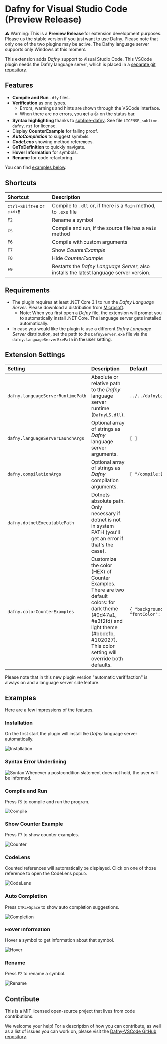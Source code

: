 # Dafny for Visual Studio Code (Preview Release)

⚠️ Warning: This is a **Preview Release** for extension development purposes. Please us the stable version if you just want to use Dafny. Please note that only one of the two plugins may be active.
The Dafny language server supports only Windows at this moment.

This extension adds _Dafny_ support to Visual Studio Code.
This VSCode plugin needs the Dafny language server, which is placed in a [separate git repository](https://gitlab.dev.ifs.hsr.ch/dafny-ba/dafny-language-server).

## Features

- **Compile and Run** `.dfy` files.
- **Verification** as one types.
  - Errors, warnings and hints are shown through the VSCode interface.
  - When there are no errors, you get a 👍 on the status bar.
- **Syntax highlighting** thanks to [sublime-dafny](https://github.com/erggo/sublime-dafny). See file `LICENSE_sublime-dafny.rst` for license.
- Display **CounterExample** for failing proof.
- **_AutoCompletion_** to suggest symbols.
- **_CodeLens_** showing method references.
- **GoToDefinition** to quickly navigate.
- **Hover Information** for symbols.
- **Rename** for code refactoring.

You can find [examples below](#examples).

## Shortcuts

| Shortcut                  | Description                                                                             |
| :------------------------ | :-------------------------------------------------------------------------------------- |
| `Ctrl+Shift+B` or `⇧+⌘+B` | Compile to `.dll` or, if there is a `Main` method, to `.exe` file                       |
| `F2`                      | Rename a symbol                                                                         |
| `F5`                      | Compile and run, if the source file has a `Main` method                                 |
| `F6`                      | Compile with custom arguments                                                           |
| `F7`                      | Show _CounterExample_                                                                   |
| `F8`                      | Hide _CounterExample_                                                                   |
| `F9`                      | Restarts the _Dafny Language Server_, also installs the latest language server version. |

## Requirements

- The plugin requires at least .NET Core 3.1 to run the _Dafny Language Server_. Please download a distribution from [Microsoft](https://dotnet.microsoft.com/download).
  - Note: When you first open a _Dafny_ file, the extension will prompt you to automatically install .NET Core. The language server gets installed automatically.
- In case you would like the plugin to use a different _Dafny Language Server_ distribution, set the path to the `DafnyServer.exe` file via the `dafny.languageServerExePath` in the user setting.

## Extension Settings

| Setting                           | Description                                                                                                                                                                                        | Default                                                        |
| :-------------------------------- | :------------------------------------------------------------------------------------------------------------------------------------------------------------------------------------------------- | :------------------------------------------------------------- |
| `dafny.languageServerRuntimePath`     | Absolute or relative path to the _Dafny_ language server runtime (`DafnyLS.dll`).                                                                                                                       | `../../dafnyLanguageServer/DafnyLS.dll` |
| `dafny.languageServerLaunchArgs`  | Optional array of strings as _Dafny_ language server arguments.                                                                                                                                    | `[ ]`                                                          |
| `dafny.compilationArgs`           | Optional array of strings as _Dafny_ compilation arguments.                                                                                                                                        | `[ "/compile:1", "/nologo" ]`                                  |
| `dafny.dotnetExecutablePath`        | Dotnets absolute path. Only necessary if dotnet is not in system PATH (you'll get an error if that's the case).                                          |                                                                |
| `dafny.colorCounterExamples`      | Customize the color (HEX) of Counter Examples. There are two default colors: for dark theme (#0d47a1, #e3f2fd) and light theme (#bbdefb, #102027). This color setting will override both defaults. | `{ "backgroundColor": null, "fontColor": null }`               |

Please note that in this new plugin version "automatic verififaction" is always on and a language server side feature.

## Examples

Here are a few impressions of the features.

### Installation

On the first start the plugin will install the _Dafny_ language server automatically.

![Installation](readmeResources/Installation.png)

### Syntax Error Underlining

![Syntax](readmeResources/Syntax.png)
Whenever a postcondition statement does not hold, the user will be informed.

### Compile and Run

Press `F5` to compile and run the program.

![Compile](readmeResources/Compile.png)

### Show Counter Example

Press `F7` to show counter examples.

![Counter](readmeResources/Counter.png)

### CodeLens

Counted references will automatically be displayed. Click on one of those reference to open the CodeLens popup.

![CodeLens](readmeResources/CodeLens.png)

### Auto Completion

Press `CTRL+Space` to show auto completion suggestions.

![Completion](readmeResources/Completion.png)

### Hover Information

Hover a symbol to get information about that symbol.

![Hover](readmeResources/Hover.png)

### Rename

Press `F2` to rename a symbol.

![Rename](readmeResources/Rename.png)

## Contribute

This is a MIT licensed open-source project that lives from code contributions.

We welcome your help! For a description of how you can contribute, as well as a list of issues you can work on, please visit the [Dafny-VSCode GitHub repository](https://github.com/DafnyVSCode/ide-vscode).
